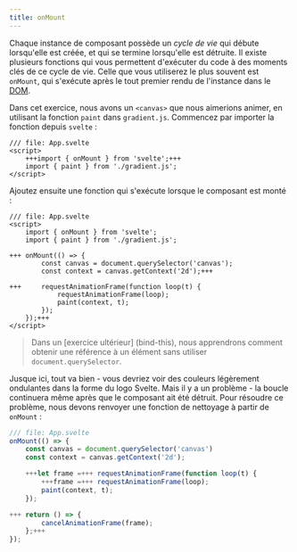```yaml
---
title: onMount
---
```


Chaque instance de composant possède un _cycle de vie_ qui débute lorsqu'elle est créée, et qui se termine lorsqu'elle est détruite. Il existe plusieurs fonctions qui vous permettent d'exécuter du code à des moments clés de ce cycle de vie. Celle que vous utiliserez le plus souvent est `onMount`, qui s'exécute après le tout premier rendu de l'instance dans le <span class="vo">[DOM](SITE_SVELTE/docs/web#dom)</span>.

Dans cet exercice, nous avons un `<canvas>` que nous aimerions animer, en utilisant la fonction `paint` dans `gradient.js`. Commencez par importer la fonction depuis `svelte` :

```svelte
/// file: App.svelte
<script>
	+++import { onMount } from 'svelte';+++
	import { paint } from './gradient.js';
</script>
```

Ajoutez ensuite une fonction qui s'exécute lorsque le composant est monté :

```svelte
/// file: App.svelte
<script>
	import { onMount } from 'svelte';
	import { paint } from './gradient.js';

+++	onMount(() => {
		const canvas = document.querySelector('canvas');
		const context = canvas.getContext('2d');+++

+++		requestAnimationFrame(function loop(t) {
			requestAnimationFrame(loop);
			paint(context, t);
		});
	});+++
</script>
```

> Dans un [exercice ultérieur] (bind-this), nous apprendrons comment obtenir une référence à un élément sans utiliser `document.querySelector`.

Jusque ici, tout va bien - vous devriez voir des couleurs légèrement ondulantes dans la forme du logo Svelte. Mais il y a un problème - la boucle continuera même après que le composant ait été détruit. Pour résoudre ce problème, nous devons renvoyer une fonction de nettoyage à partir de `onMount` :

```js
/// file: App.svelte
onMount(() => {
	const canvas = document.querySelector('canvas')
	const context = canvas.getContext('2d');

	+++let frame =+++ requestAnimationFrame(function loop(t) {
		+++frame =+++ requestAnimationFrame(loop);
		paint(context, t);
	});

+++	return () => {
		cancelAnimationFrame(frame);
	};+++
});
```
